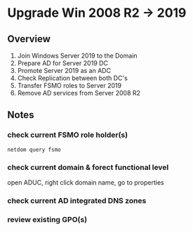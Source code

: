 # Upgrade Win 2008 R2 -> 2019

## Overview

1. Join Windows Server 2019 to the Domain
2. Prepare AD for Server 2019 DC
3. Promote Server 2019 as an ADC
4. Check Replication between both DC's
5. Transfer FSMO roles to Server 2019
6. Remove AD services from Server 2008 R2

## Notes

### check current FSMO role holder(s)

```
netdom query fsmo
```

### check current domain & forect functional level

open ADUC, right click domain name, go to properties

### check current AD integrated DNS zones

### review existing GPO(s)

